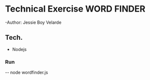 # Technical Exercise WORD FINDER

-Author: Jessie Boy Velarde

## Tech.
- Nodejs


### Run
-- node wordfinder.js